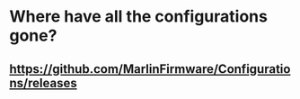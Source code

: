 # Where have all the configurations gone?

## https://github.com/MarlinFirmware/Configurations/releases
